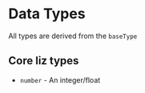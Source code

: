 # Data Types

All types are derived from the `baseType`

## Core liz types

*   `number` - An integer/float 